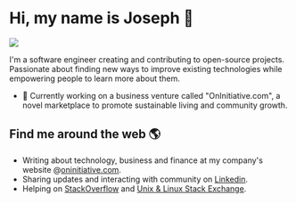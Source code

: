 # Hi, my name is Joseph 👋

![](https://visitor-badge.glitch.me/badge?page_id=jlugogarcia.jlugogarcia)

I'm a software engineer creating and contributing to open-source projects. Passionate about finding new ways to improve existing technologies while empowering people to learn more about them.

- 🔭 Currently working on a business venture called "OnInitiative.com", a novel marketplace to promote sustainable living and community growth.

## Find me around the web 🌎

- Writing about technology, business and finance at my company's website @[oninitiative.com](https://www.oninitiative.com/blog/).
- Sharing updates and interacting with community on [Linkedin](https://www.linkedin.com/in/jalugo/).
- Helping on [StackOverflow](https://stackoverflow.com/users/6918459/jos%c3%a9-lugo?tab=profile) and  [Unix & Linux Stack Exchange](https://unix.stackexchange.com/users/462671/jos%c3%a9-lugo?tab=profile).
